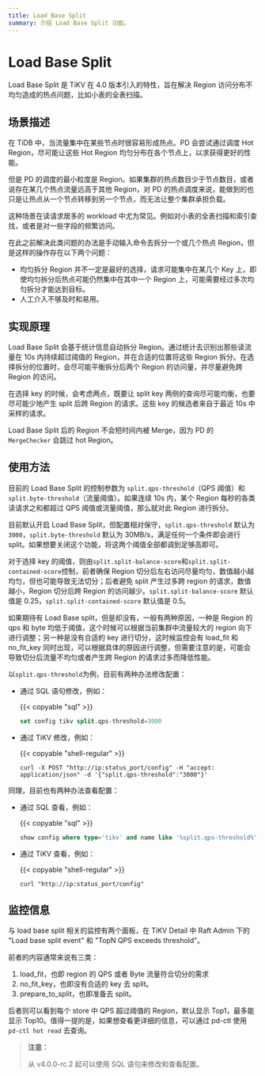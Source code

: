 ```yaml
---
title: Load Base Split
summary: 介绍 Load Base Split 功能。
---
```


# Load Base Split 

Load Base Split 是 TiKV 在 4.0 版本引入的特性，旨在解决 Region 访问分布不均匀造成的热点问题，比如小表的全表扫描。

## 场景描述

在 TiDB 中，当流量集中在某些节点时很容易形成热点。PD 会尝试通过调度 Hot Region，尽可能让这些 Hot Region 均匀分布在各个节点上，以求获得更好的性能。

但是 PD 的调度的最小粒度是 Region。如果集群的热点数目少于节点数目，或者说存在某几个热点流量远高于其他 Region，对 PD 的热点调度来说，能做到的也只是让热点从一个节点转移到另一个节点，而无法让整个集群承担负载。

这种场景在读请求居多的 workload 中尤为常见。例如对小表的全表扫描和索引查找，或者是对一些字段的频繁访问。

在此之前解决此类问题的办法是手动输入命令去拆分一个或几个热点 Region，但是这样的操作存在以下两个问题：

- 均匀拆分 Region 并不一定是最好的选择，请求可能集中在某几个 Key 上，即使均匀拆分后热点可能仍然集中在其中一个 Region 上，可能需要经过多次均匀拆分才能达到目标。
- 人工介入不够及时和易用。

## 实现原理

Load Base Split 会基于统计信息自动拆分 Region。通过统计去识别出那些读流量在 10s 内持续超过阈值的 Region，并在合适的位置将这些 Region 拆分。在选择拆分的位置时，会尽可能平衡拆分后两个 Region 的访问量，并尽量避免跨 Region 的访问。

在选择 key 的时候，会考虑两点，既要让 split key 两侧的查询尽可能均衡，也要尽可能少地产生 split 后跨 Region 的请求。这些 key 的候选者来自于最近 10s 中采样的请求。

Load Base Split 后的 Region 不会短时间内被 Merge，因为 PD 的 `MergeChecker` 会跳过 hot Region。

## 使用方法

目前的 Load Base Split 的控制参数为 `split.qps-threshold`（QPS 阈值）和 `split.byte-threshold`（流量阈值）。如果连续 10s 内，某个 Region 每秒的各类读请求之和都超过 QPS 阈值或流量阈值，那么就对此 Region 进行拆分。

目前默认开启 Load Base Split，但配置相对保守，`split.qps-threshold` 默认为 `3000`，`split.byte-threshold` 默认为 30MB/s，满足任何一个条件即会进行 split。如果想要关闭这个功能，将这两个阈值全部都调到足够高即可。

对于选择 key 的阈值，则由`split.split-balance-score`和`split.split-contained-score`控制，前者确保 Region 切分后左右访问尽量均匀，数值越小越均匀，但也可能导致无法切分；后者避免 split 产生过多跨 region 的请求，数值越小，Region 切分后跨 Region 的访问越少。`split.split-balance-score` 默认值是 0.25，`split.split-contained-score` 默认值是 0.5。

如果期待有 Load Base split，但是却没有，一般有两种原因，一种是 Region 的 qps 和 byte 均低于阈值，这个时候可以根据当前集群中流量较大的 region 向下进行调整；另一种是没有合适的 key 进行切分，这时候监控会有 load_fit 和 no_fit_key 同时出现，可以根据具体的原因进行调整，但需要注意的是，可能会导致切分后流量不均匀或者产生跨 Region 的请求过多而降低性能。

以`split.qps-threshold`为例，目前有两种办法修改配置：

- 通过 SQL 语句修改，例如：

    {{< copyable "sql" >}}

    ```sql
    set config tikv split.qps-threshold=3000
    ```

- 通过 TiKV 修改，例如：

    {{< copyable "shell-regular" >}}

    ```shell
    curl -X POST "http://ip:status_port/config" -H "accept: application/json" -d '{"split.qps-threshold":"3000"}'
    ```

同理，目前也有两种办法查看配置：

- 通过 SQL 查看，例如：

    {{< copyable "sql" >}}

    ```sql
    show config where type='tikv' and name like '%split.qps-threshold%'
    ```

- 通过 TiKV 查看，例如：

    {{< copyable "shell-regular" >}}

    ```shell
    curl "http://ip:status_port/config"
    ```

## 监控信息

与 load base split 相关的监控有两个面板，在 TiKV Detail 中 Raft Admin 下的 "Load base split event" 和 "TopN QPS exceeds threshold"。

前者的内容通常来说有三类：

1. load_fit，也即 region 的 QPS 或者 Byte 流量符合切分的需求
2. no_fit_key，也即没有合适的 key 去 split。
3. prepare_to_split，也即准备去 split。

后者则可以看到每个 store 中 QPS 超过阈值的 Region，默认显示 Top1，最多能显示 Top10。值得一提的是，如果想查看更详细的信息，可以通过 pd-ctl 使用 `pd-ctl hot read` 去查询。

> **注意：**
>
> 从 v4.0.0-rc.2 起可以使用 SQL 语句来修改和查看配置。
